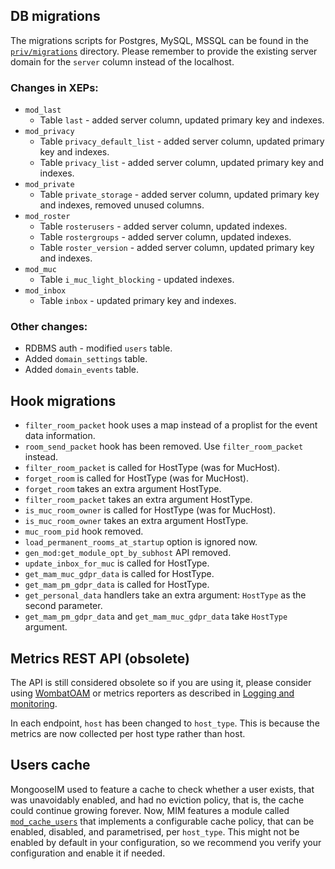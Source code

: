 ## DB migrations

The migrations scripts for Postgres, MySQL, MSSQL can be found in the [`priv/migrations`](../../priv/migrations/) directory. Please remember to provide the existing server domain for the `server` column instead of the localhost.

### Changes in XEPs:
- `mod_last` 
   - Table `last` - added server column, updated primary key and indexes.
- `mod_privacy` 
   - Table `privacy_default_list` - added server column, updated primary key and indexes.
   - Table `privacy_list` - added server column, updated primary key and indexes.
- `mod_private`
   - Table `private_storage` - added server column, updated primary key and indexes, removed unused columns.
- `mod_roster` 
   - Table `rosterusers` - added server column, updated indexes.
   - Table `rostergroups` - added server column, updated indexes.
   - Table `roster_version` - added server column, updated primary key and indexes.
- `mod_muc` 
   - Table `i_muc_light_blocking` - updated indexes.
- `mod_inbox` 
   - Table `inbox` - updated primary key and indexes.

### Other changes:
- RDBMS auth - modified `users` table.
- Added `domain_settings` table.
- Added `domain_events` table.

## Hook migrations

- `filter_room_packet` hook uses a map instead of a proplist for the event data information.
- `room_send_packet` hook has been removed. Use `filter_room_packet` instead.
- `filter_room_packet` is called for HostType (was for MucHost).
- `forget_room` is called for HostType (was for MucHost).
- `forget_room` takes an extra argument HostType.
- `filter_room_packet` takes an extra argument HostType.
- `is_muc_room_owner` is called for HostType (was for MucHost).
- `is_muc_room_owner` takes an extra argument HostType.
- `muc_room_pid` hook removed.
- `load_permanent_rooms_at_startup` option is ignored now.
- `gen_mod:get_module_opt_by_subhost` API removed.
- `update_inbox_for_muc` is called for HostType.
- `get_mam_muc_gdpr_data` is called for HostType.
- `get_mam_pm_gdpr_data` is called for HostType.
- `get_personal_data` handlers take an extra argument: `HostType` as the second parameter.
- `get_mam_pm_gdpr_data` and `get_mam_muc_gdpr_data` take `HostType` argument.

## Metrics REST API (obsolete)

The API is still considered obsolete so if you are using it,
please consider using [WombatOAM](https://www.erlang-solutions.com/capabilities/wombatoam/)
or metrics reporters as described in [Logging and monitoring](../operation-and-maintenance/Logging-&-monitoring.md).

In each endpoint, `host` has been changed to `host_type`.
This is because the metrics are now collected per host type rather than host.

## Users cache

MongooseIM used to feature a cache to check whether a user exists, that was unavoidably enabled, and had no eviction policy, that is, the cache could continue growing forever. Now, MIM features a module called [`mod_cache_users`](../modules/mod_cache_users) that implements a configurable cache policy, that can be enabled, disabled, and parametrised, per `host_type`. This might not be enabled by default in your configuration, so we recommend you verify your configuration and enable it if needed.
